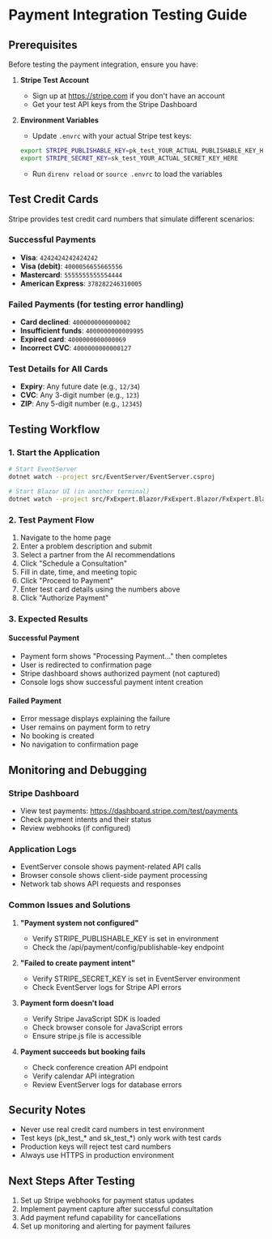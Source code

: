 # Payment Integration Testing Guide

## Prerequisites

Before testing the payment integration, ensure you have:

1. **Stripe Test Account**
   - Sign up at https://stripe.com if you don't have an account
   - Get your test API keys from the Stripe Dashboard

2. **Environment Variables**
   - Update `.envrc` with your actual Stripe test keys:
   ```bash
   export STRIPE_PUBLISHABLE_KEY=pk_test_YOUR_ACTUAL_PUBLISHABLE_KEY_HERE
   export STRIPE_SECRET_KEY=sk_test_YOUR_ACTUAL_SECRET_KEY_HERE
   ```
   - Run `direnv reload` or `source .envrc` to load the variables

## Test Credit Cards

Stripe provides test credit card numbers that simulate different scenarios:

### Successful Payments
- **Visa**: `4242424242424242`
- **Visa (debit)**: `4000056655665556`
- **Mastercard**: `5555555555554444`
- **American Express**: `378282246310005`

### Failed Payments (for testing error handling)
- **Card declined**: `4000000000000002`
- **Insufficient funds**: `4000000000009995`
- **Expired card**: `4000000000000069`
- **Incorrect CVC**: `4000000000000127`

### Test Details for All Cards
- **Expiry**: Any future date (e.g., `12/34`)
- **CVC**: Any 3-digit number (e.g., `123`)
- **ZIP**: Any 5-digit number (e.g., `12345`)

## Testing Workflow

### 1. Start the Application
```bash
# Start EventServer
dotnet watch --project src/EventServer/EventServer.csproj

# Start Blazor UI (in another terminal)
dotnet watch --project src/FxExpert.Blazor/FxExpert.Blazor/FxExpert.Blazor.csproj
```

### 2. Test Payment Flow
1. Navigate to the home page
2. Enter a problem description and submit
3. Select a partner from the AI recommendations
4. Click "Schedule a Consultation"
5. Fill in date, time, and meeting topic
6. Click "Proceed to Payment"
7. Enter test card details using the numbers above
8. Click "Authorize Payment"

### 3. Expected Results

#### Successful Payment
- Payment form shows "Processing Payment..." then completes
- User is redirected to confirmation page
- Stripe dashboard shows authorized payment (not captured)
- Console logs show successful payment intent creation

#### Failed Payment
- Error message displays explaining the failure
- User remains on payment form to retry
- No booking is created
- No navigation to confirmation page

## Monitoring and Debugging

### Stripe Dashboard
- View test payments: https://dashboard.stripe.com/test/payments
- Check payment intents and their status
- Review webhooks (if configured)

### Application Logs
- EventServer console shows payment-related API calls
- Browser console shows client-side payment processing
- Network tab shows API requests and responses

### Common Issues and Solutions

1. **"Payment system not configured"**
   - Verify STRIPE_PUBLISHABLE_KEY is set in environment
   - Check the /api/payment/config/publishable-key endpoint

2. **"Failed to create payment intent"**
   - Verify STRIPE_SECRET_KEY is set in EventServer environment
   - Check EventServer logs for Stripe API errors

3. **Payment form doesn't load**
   - Verify Stripe JavaScript SDK is loaded
   - Check browser console for JavaScript errors
   - Ensure stripe.js file is accessible

4. **Payment succeeds but booking fails**
   - Check conference creation API endpoint
   - Verify calendar API integration
   - Review EventServer logs for database errors

## Security Notes

- Never use real credit card numbers in test environment
- Test keys (pk_test_* and sk_test_*) only work with test cards
- Production keys will reject test card numbers
- Always use HTTPS in production environment

## Next Steps After Testing

1. Set up Stripe webhooks for payment status updates
2. Implement payment capture after successful consultation
3. Add payment refund capability for cancellations
4. Set up monitoring and alerting for payment failures